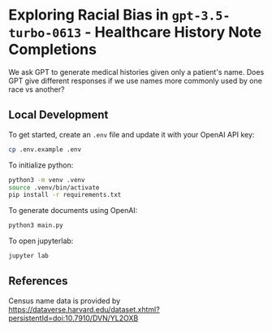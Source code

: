# Exploring Racial Bias in `gpt-3.5-turbo-0613` - Healthcare History Note Completions

We ask GPT to generate medical histories given only a patient's name. Does GPT give different responses if we use names more commonly used by one race vs another?

## Local Development

To get started, create an `.env` file and update it with your OpenAI API key:

```bash
cp .env.example .env
```

To initialize python:

```bash
python3 -m venv .venv
source .venv/bin/activate
pip install -r requirements.txt
```

To generate documents using OpenAI:

```bash
python3 main.py
```

To open jupyterlab:

```bash
jupyter lab
```

## References

Census name data is provided by https://dataverse.harvard.edu/dataset.xhtml?persistentId=doi:10.7910/DVN/YL2OXB
